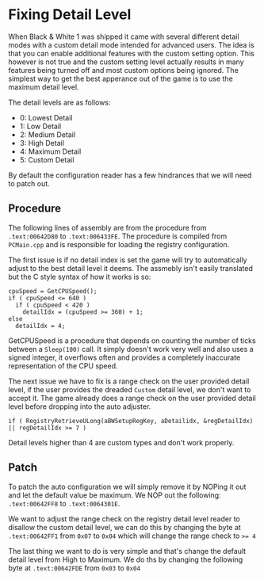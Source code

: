 # Fixing Detail Level

When Black & White 1 was shipped it came with several different detail modes with a custom
detail mode intended for advanced users. The idea is that you can enable additional features with
the custom setting option. This however is not true and the custom setting level actually
results in many features being turned off and most custom options being ignored. The simplest
way to get the best apperance out of the game is to use the maximum detail level.

The detail levels are as follows:

* 0: Lowest Detail
* 1: Low Detail
* 2: Medium Detail
* 3: High Detail
* 4: Maximum Detail
* 5: Custom Detail

By default the configuration reader has a few hindrances that we will need to patch out.

## Procedure

The following lines of assembly are from the procedure from `.text:00642D80` to `.text:006433FE`.
The procedure is compiled from `PCMain.cpp` and is responsible for loading the registry configuration.

The first issue is if no detail index is set the game will try to automatically adjust to the best
detail level it deems. The assmebly isn't easily translated but the C style syntax of how it works is so:

```
cpuSpeed = GetCPUSpeed();
if ( cpuSpeed <= 640 )
  if ( cpuSpeed < 420 )
    detailIdx = (cpuSpeed >= 360) + 1;
else
  detailIdx = 4;
```

GetCPUSpeed is a procedure that depends on counting the number of ticks between a `Sleep(100)` call.
It simply doesn't work very well and also uses a signed integer, it overflows often and provides a completely
inaccurate representation of the CPU speed.

The next issue we have to fix is a range check on the user provided detail level, if the user provides the
dreaded `Custom` detail level, we don't want to accept it. The game already does a range check on the user
provided detail level before dropping into the auto adjuster.

`if ( RegistryRetrieveULong(aBWSetupRegKey, aDetailidx, &regDetailIdx) || regDetailIdx >= 7 )`

Detail levels higher than 4 are custom types and don't work properly.

## Patch

To patch the auto configuration we will simply remove it by NOPing it out and let the default value be maximum.
We NOP out the following: `.text:00642FF8` to `.text:0064301E`.

We want to adjust the range check on the registry detail level reader to disallow the custom detail level, we
can do this by changing the byte at `.text:00642FF1` from `0x07` to `0x04` which will change the range check to `>= 4`

The last thing we want to do is very simple and that's change the default detail level from High to Maximum.
We do ths by changing the following byte at `.text:00642FDE` from `0x03` to `0x04`